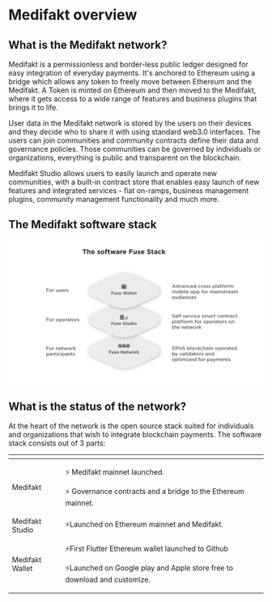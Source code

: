# Medifakt overview

## What is the Medifakt network?

Medifakt is a permissionless and border-less public ledger designed for easy integration of everyday payments. It's anchored to Ethereum using a bridge which allows any token to freely move between Ethereum and the Medifakt. A Token is minted on Ethereum and then moved to the Medifakt, where it gets access to a wide range of features and business plugins that brings it to life.

User data in the Medifakt network is stored by the users on their devices and they decide who to share it with using standard web3.0 interfaces. The users can join communities and community contracts define their data and governance policies. Those communities can be governed by individuals or organizations, everything is public and transparent on the blockchain.

Medifakt Studio allows users to easily launch and operate new communities, with a built-in contract store that enables easy launch of new features and integrated services - fiat on-ramps, business management plugins, community management functionality and much more.

## The Medifakt software stack

![](.gitbook/assets/fuse-network-architecture2.jpg)

## What is the status of the network?

At the heart of the network is the open source stack suited for individuals and organizations that wish to integrate blockchain payments. The software stack consists out of 3 parts:

<table>
  <thead>
    <tr>
      <th style="text-align:left"></th>
      <th style="text-align:left"></th>
    </tr>
  </thead>
  <tbody>
    <tr>
      <td style="text-align:left">Medifakt</td>
      <td style="text-align:left">
        <p>&#x26A1; Medifakt mainnet launched.</p>
        <p>&#x26A1; Governance contracts and a bridge to the Ethereum mainnet.</p>
      </td>
    </tr>
    <tr>
      <td style="text-align:left">Medifakt Studio</td>
      <td style="text-align:left">&#x26A1;Launched on Ethereum mainnet and Medifakt.</td>
    </tr>
    <tr>
      <td style="text-align:left">Medifakt Wallet</td>
      <td style="text-align:left">
        <p>&#x26A1;First Flutter Ethereum wallet launched to Github</p>
        <p>&#x26A1;Launched on Google play and Apple store free to download and customize.</p>
      </td>
    </tr>
  </tbody>
</table>


